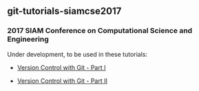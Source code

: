 
## git-tutorials-siamcse2017

### 2017 SIAM Conference on Computational Science and Engineering

Under development, to be used in these tutorials:

 - [Version Control with Git - Part I](http://meetings.siam.org/sess/dsp_programsess.cfm?SESSIONCODE=61491)

 - [Version Control with Git - Part II](http://meetings.siam.org/sess/dsp_programsess.cfm?SESSIONCODE=61498)


